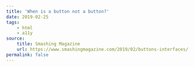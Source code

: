```yaml
---
title: 'When is a button not a button?'
date: 2019-02-25
tags:
    - html
    - a11y
source:
    title: Smashing Magazine
    url: https://www.smashingmagazine.com/2019/02/buttons-interfaces/
permalink: false
---
```

